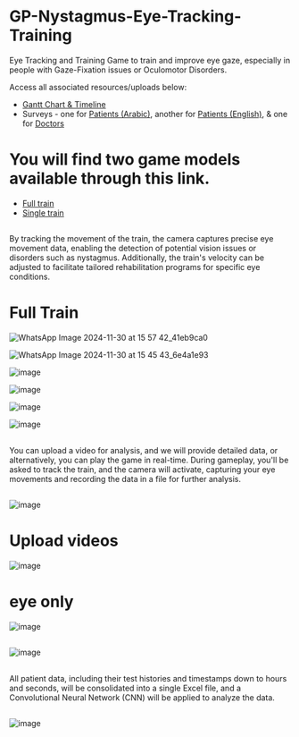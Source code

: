 # GP-Nystagmus-Eye-Tracking-Training
Eye Tracking and Training Game to train and improve eye gaze, especially in people with Gaze-Fixation issues or Oculomotor Disorders.

Access all associated resources/uploads below:

- [Gantt Chart & Timeline](https://docs.google.com/spreadsheets/d/1eK1cRmBCjk7WUDr72NmJM5GHjNgXD3gAjFbqDRIShxM/edit?usp=sharing)
- Surveys - one for [Patients (Arabic)](https://docs.google.com/forms/d/e/1FAIpQLSfhU_CxO59pTOpdHfrxsELWIn-23gpyVego-ujayt2F48EqSg/viewform), another for [Patients (English)](https://forms.gle/nXjsG7GL7pAjySASA), & one for [Doctors](https://docs.google.com/forms/d/e/1FAIpQLSciKyrwdtClstPlHFf0jYcR8N-ioTminI9EbtT88zsERKBKZg/viewform)

##

# You will find two game models available through this link.
- [Full train](https://drive.google.com/file/d/1_lrU5ZZ7M_gU2Fe3pQ_poHGJD09g1Ga6/view?usp=drive_link)
- [Single train](https://drive.google.com/file/d/1uQnZRPEIM_3OgR7_sidVaX8bNVZxBI8W/view?usp=drive_link)

##
By tracking the movement of the train, the camera captures precise eye movement data, enabling the detection of potential vision issues or disorders such as nystagmus. Additionally, the train's velocity can be adjusted to facilitate tailored rehabilitation programs for specific eye conditions.
##

# Full Train

![WhatsApp Image 2024-11-30 at 15 57 42_41eb9ca0](https://github.com/user-attachments/assets/e88a1ea3-178a-4f93-9001-25e3d3edc743)

![WhatsApp Image 2024-11-30 at 15 45 43_6e4a1e93](https://github.com/user-attachments/assets/1870d759-da74-462f-bde5-db7a476c92c5)




![image](https://github.com/user-attachments/assets/c719bd25-d1b4-4de2-a418-7ca8258a7538)



![image](https://github.com/user-attachments/assets/7e6c1f20-1fce-475d-9b43-01978fa4219b)



![image](https://github.com/user-attachments/assets/2914c7b7-351a-48a4-b3b8-8300d532151f)


![image](https://github.com/user-attachments/assets/7b1ee11d-1a4e-4cf9-b47c-f731e8e0fb66)



##
 You can upload a video for analysis, and we will provide detailed data, or alternatively, you can play the game in real-time. During gameplay, you'll be asked to track the train, and the camera will activate, capturing your eye movements and recording the data in a file for further analysis.

##
![image](https://github.com/user-attachments/assets/0efa7c91-05aa-41e1-abfb-bac942001921)

##

# Upload videos

![image](https://github.com/user-attachments/assets/8a77392b-bd8f-4082-93c3-9f816c7ab1f3)


# eye only 

![image](https://github.com/user-attachments/assets/918ef336-7b7b-41e4-ac6c-f8c70c944590)

##

![image](https://github.com/user-attachments/assets/61c0f74b-25c9-44e2-873d-b0f7a6afbbd5)

##
 All patient data, including their test histories and timestamps down to hours and seconds, will be consolidated into a single Excel file, and a Convolutional Neural Network (CNN) will be applied to analyze the data.

##

![image](https://github.com/user-attachments/assets/092d6997-75dd-45d1-8052-30825cb1814d)




